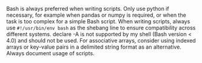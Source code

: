 Bash is always preferred when writing scripts.  Only use python if necessary, for example when pandas or numpy is required, or when the task is too complex for a simple Bash script.
When writing scripts, always use `#!/usr/bin/env bash` as the shebang line to ensure compatibility across different systems.
declare -A is not supported by my shell (Bash version < 4.0) and should not be used. For associative arrays, consider using indexed arrays or key-value pairs in a delimited string format as an alternative.
Always document usage of scripts.